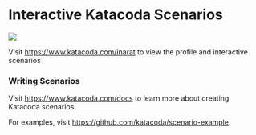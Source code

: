 # Interactive Katacoda Scenarios

[![](http://shields.katacoda.com/katacoda/inarat/count.svg)](https://www.katacoda.com/inarat "Get your profile on Katacoda.com")

Visit https://www.katacoda.com/inarat to view the profile and interactive scenarios

### Writing Scenarios
Visit https://www.katacoda.com/docs to learn more about creating Katacoda scenarios

For examples, visit https://github.com/katacoda/scenario-example
